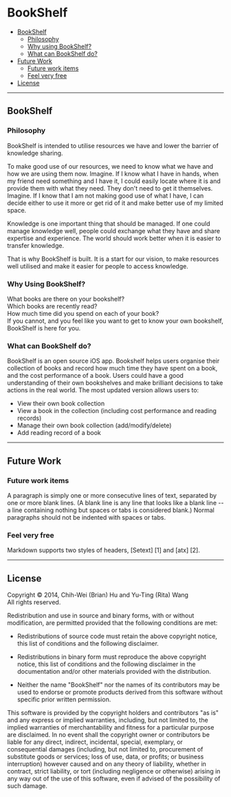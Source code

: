 BookShelf
=========

*   [BookShelf](#bookshelf)
    *   [Philosophy](#philosophy)
    *   [Why using BookShelf?](#why)
    *   [What can BookShelf do?](#what)
*   [Future Work](#futurework)
    *   [Future work items](#futureworkitems)
    *   [Feel very free](#feelfree)
*   [License](#license)

* * *

<h2 id="bookshelf">BookShelf</h2>

<h3 id="philosophy">Philosophy</h3>

BookShelf is intended to utilise resources we have and lower the barrier of knowledge sharing.<br />

To make good use of our resources, we need to know what we have and how we are using them now. 
Imagine. If I know what I have in hands, when my friend need something and I have it, I could easily locate where it is and provide them with what they need. They don't need to get it themselves.
Imagine. If I know that I am not making good use of what I have, I can decide either to use it more or get rid of it and make better use of my limited space.</p>

Knowledge is one important thing that should be managed. If one could manage knowledge well, people could exchange what they have and share expertise and experience. The world should work better when it is easier to transfer knowledge. </p>

That is why BookShelf is built. It is a start for our vision, to make resources well utilised and make it easier for people to access knowledge.</p>


<h3 id="why">Why Using BookShelf?</h3>

What books are there on your bookshelf?<br />
Which books are recently read?<br />
How much time did you spend on each of your book?<br />
If you cannot, and you feel like you want to get to know your own bookshelf, BookShelf is here for you.</p>

<h3 id="what">What can BookShelf do?</h3>

BookShelf is an open source iOS app. Bookshelf helps users organise their collection of books and record how much time they have spent on a book, and the cost performance of a book. Users could have a good understanding of their own bookshelves and make brilliant decisions to take actions in the real world. The most updated version allows users to:
   + View their own book collection
   + View a book in the collection (including cost performance and reading records)
   + Manage their own book collection (add/modify/delete)
   + Add reading record of a book

* * *

<h2 id="futurework">Future Work</h2>


<h3 id="futureworkitems">Future work items</h3>

A paragraph is simply one or more consecutive lines of text, separated
by one or more blank lines. (A blank line is any line that looks like a
blank line -- a line containing nothing but spaces or tabs is considered
blank.) Normal paragraphs should not be indented with spaces or tabs.

<h3 id="fellfree">Feel very free</h3>

Markdown supports two styles of headers, [Setext] [1] and [atx] [2].

* * *

<h2 id="license">License</h2>

<p>Copyright © 2014, Chih-Wei (Brian) Hu and Yu-Ting (Rita) Wang <br />
All rights reserved.</p>

<p>Redistribution and use in source and binary forms, with or without
modification, are permitted provided that the following conditions are
met:</p>

<ul>
<li><p>Redistributions of source code must retain the above copyright notice,
this list of conditions and the following disclaimer.</p></li>
<li><p>Redistributions in binary form must reproduce the above copyright
notice, this list of conditions and the following disclaimer in the
documentation and/or other materials provided with the distribution.</p></li>
<li><p>Neither the name "BookShelf" nor the names of its contributors may
be used to endorse or promote products derived from this software
without specific prior written permission.</p></li>
</ul>

<p>This software is provided by the copyright holders and contributors "as
is" and any express or implied warranties, including, but not limited
to, the implied warranties of merchantability and fitness for a
particular purpose are disclaimed. In no event shall the copyright owner
or contributors be liable for any direct, indirect, incidental, special,
exemplary, or consequential damages (including, but not limited to,
procurement of substitute goods or services; loss of use, data, or
profits; or business interruption) however caused and on any theory of
liability, whether in contract, strict liability, or tort (including
negligence or otherwise) arising in any way out of the use of this
software, even if advised of the possibility of such damage.</p>

